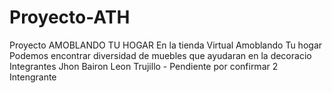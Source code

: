 # Proyecto-ATH
Proyecto AMOBLANDO TU HOGAR
En la tienda Virtual Amoblando Tu hogar Podemos encontrar diversidad de muebles que ayudaran en la decoracio
Integrantes Jhon Bairon Leon Trujillo - Pendiente por confirmar 2 Intengrante
